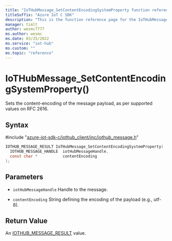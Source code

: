 ```yaml
---                             
title: "IoTHubMessage_SetContentEncodingSystemProperty function reference | Microsoft Docs" 
titleSuffix: "Azure IoT C SDK"            
description: "This is the function reference page for the IoTHubMessage_SetContentEncodingSystemProperty() function in the Azure IoT C SDK. This SDK is used with Azure IoT Hub and Azure IoT Hub Device Provisioning Service"            
manager: timlt                 
author: wesmc7777              
ms.author: wesmc               
ms.date: 03/25/2022                    
ms.service: "iot-hub"             
ms.custom: ""                
ms.topic: "reference"        
---                            
```


# IoTHubMessage_SetContentEncodingSystemProperty()

Sets the content-encoding of the message payload, as per supported values on RFC 2616.

## Syntax

\#include "[azure-iot-sdk-c/iothub_client/inc/iothub_message.h](../iothub-message-h.md)"  
```C
IOTHUB_MESSAGE_RESULT IoTHubMessage_SetContentEncodingSystemProperty(
  IOTHUB_MESSAGE_HANDLE  iotHubMessageHandle,
  const char *           contentEncoding
);
```

## Parameters
* `iotHubMessageHandle` Handle to the message.

* `contentEncoding` String defining the encoding of the payload (e.g., utf-8).

## Return Value
An [IOTHUB_MESSAGE_RESULT](../iothub-message-h.md#iothub_message_result) value.

